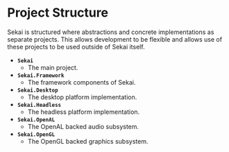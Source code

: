 # Project Structure

Sekai is structured where abstractions and concrete implementations as separate projects. This allows development to be flexible and allows use of these projects to be used outside of Sekai itself.

- **`Sekai`**
    - The main project.
- **`Sekai.Framework`**
    - The framework components of Sekai.
- **`Sekai.Desktop`**
    - The desktop platform implementation.
- **`Sekai.Headless`**
    - The headless platform implementation.
- **`Sekai.OpenAL`**
    - The OpenAL backed audio subsystem.
- **`Sekai.OpenGL`**
    - The OpenGL backed graphics subsystem.